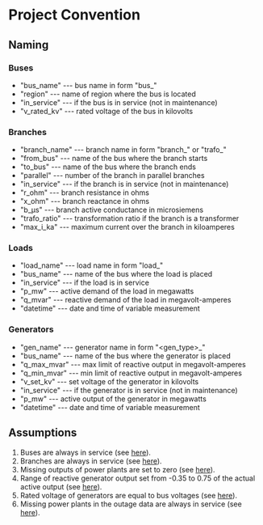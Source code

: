 # Project Convention

## Naming

### Buses

- "bus_name" --- bus name in form "bus_<number>"
- "region" --- name of region where the bus is located
- "in_service" --- if the bus is in service (not in maintenance)
- "v_rated_kv" --- rated voltage of the bus in kilovolts

### Branches

- "branch_name" --- branch name in form "branch_<number>" or "trafo_<number>"
- "from_bus" --- name of the bus where the branch starts
- "to_bus" --- name of the bus where the branch ends
- "parallel" --- number of the branch in parallel branches
- "in_service" --- if the branch is in service (not in maintenance)
- "r_ohm" --- branch resistance in ohms
- "x_ohm" --- branch reactance in ohms
- "b_µs" --- branch active conductance in microsiemens
- "trafo_ratio" --- transformation ratio if the branch is a transformer
- "max_i_ka" --- maximum current over the branch in kiloamperes

### Loads

- "load_name" --- load name in form "load_<number>"
- "bus_name" --- name of the bus where the load is placed
- "in_service" --- if the load is in service
- "p_mw" --- active demand of the load in megawatts
- "q_mvar" --- reactive demand of the load in megavolt-amperes
- "datetime" --- date and time of variable measurement

### Generators

- "gen_name" --- generator name in form "<gen_type>_<number>"
- "bus_name" --- name of the bus where the generator is placed
- "q_max_mvar" --- max limit of reactive output in megavolt-amperes
- "q_min_mvar" --- min limit of reactive output in megavolt-amperes
- "v_set_kv" --- set voltage of the generator in kilovolts
- "in_service" --- if the generator is in service (not in maintenance)
- "p_mw" --- active output of the generator in megawatts
- "datetime" --- date and time of variable measurement

## Assumptions

1. Buses are always in service (see [here](src/data/prepare_buses.py)).
2. Branches are always in service (see [here](src/data/prepare_branches.py)).
3. Missing outputs of power plants are set to zero (see [here](src/data/transform_gens_ts.py)).
4. Range of reactive generator output set from -0.35 to 0.75 of the actual active output (see [here](src/data/transform_gens_ts.py)).
5. Rated voltage of generators are equal to bus voltages (see [here](src/data/transform_gens_ts.py)).
6. Missing power plants in the outage data are always in service (see [here](src/data/transform_outages_ts.py)).
